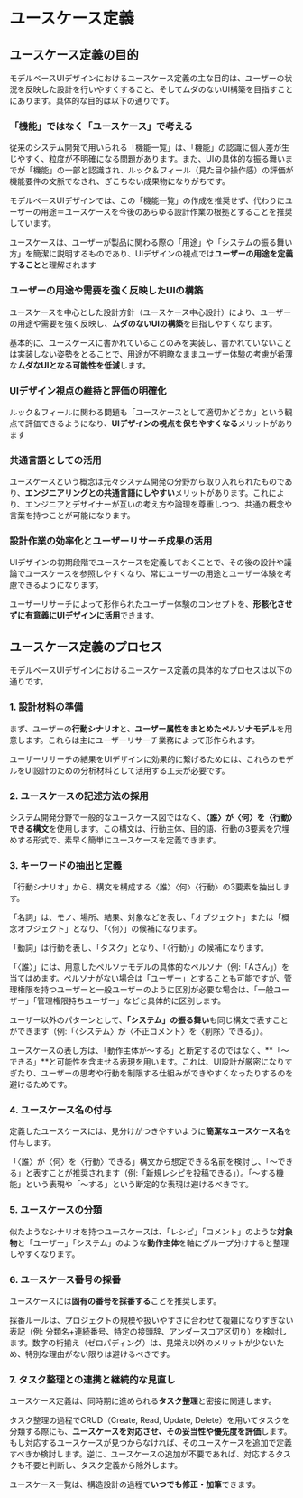 # ユースケース定義

## ユースケース定義の目的

モデルベースUIデザインにおけるユースケース定義の主な目的は、ユーザーの状況を反映した設計を行いやすくすること、そしてムダのないUI構築を目指すことにあります。具体的な目的は以下の通りです。

### 「機能」ではなく「ユースケース」で考える

従来のシステム開発で用いられる「機能一覧」は、「機能」の認識に個人差が生じやすく、粒度が不明確になる問題があります。また、UIの具体的な振る舞いまでが「機能」の一部と認識され、ルック＆フィール（見た目や操作感）の評価が機能要件の文脈でなされ、ぎこちない成果物になりがちです。

モデルベースUIデザインでは、この「機能一覧」の作成を推奨せず、代わりにユーザーの用途＝ユースケースを今後のあらゆる設計作業の根拠とすることを推奨しています。

ユースケースは、ユーザーが製品に関わる際の「用途」や「システムの振る舞い方」を簡潔に説明するものであり、UIデザインの視点では**ユーザーの用途を定義すること**と理解されます

### ユーザーの用途や需要を強く反映したUIの構築

ユースケースを中心とした設計方針（ユースケース中心設計）により、ユーザーの用途や需要を強く反映し、**ムダのないUIの構築**を目指しやすくなります。

基本的に、ユースケースに書かれていることのみを実装し、書かれていないことは実装しない姿勢をとることで、用途が不明瞭なままユーザー体験の考慮が希薄な**ムダなUIとなる可能性を低減**します。

### UIデザイン視点の維持と評価の明確化

ルック＆フィールに関わる問題も「ユースケースとして適切かどうか」という観点で評価できるようになり、**UIデザインの視点を保ちやすくなる**メリットがあります

### 共通言語としての活用

ユースケースという概念は元々システム開発の分野から取り入れられたものであり、**エンジニアリングとの共通言語にしやすい**メリットがあります。これにより、エンジニアとデザイナーが互いの考え方や論理を尊重しつつ、共通の概念や言葉を持つことが可能になります。

### 設計作業の効率化とユーザーリサーチ成果の活用

UIデザインの初期段階でユースケースを定義しておくことで、その後の設計や議論でユースケースを参照しやすくなり、常にユーザーの用途とユーザー体験を考慮できるようになります。

ユーザーリサーチによって形作られたユーザー体験のコンセプトを、**形骸化させずに有意義にUIデザインに活用**できます。

## ユースケース定義のプロセス

モデルベースUIデザインにおけるユースケース定義の具体的なプロセスは以下の通りです。

### 1. 設計材料の準備

まず、ユーザーの**行動シナリオ**と、**ユーザー属性をまとめたペルソナモデル**を用意します。これらは主にユーザーリサーチ業務によって形作られます。

ユーザーリサーチの結果をUIデザインに効果的に繋げるためには、これらのモデルをUI設計のための分析材料として活用する工夫が必要です。

### 2. ユースケースの記述方法の採用

システム開発分野で一般的なユースケース図ではなく、**〈誰〉が〈何〉を〈行動〉できる構文**を使用します。この構文は、行動主体、目的語、行動の3要素を穴埋めする形式で、素早く簡単にユースケースを定義できます。

### 3. キーワードの抽出と定義

「行動シナリオ」から、構文を構成する〈誰〉〈何〉〈行動〉の3要素を抽出します。

「名詞」は、モノ、場所、結果、対象などを表し、「オブジェクト」または「概念オブジェクト」となり、「〈何〉」の候補になります。

「動詞」は行動を表し、「タスク」となり、「〈行動〉」の候補になります。

「〈誰〉」には、用意したペルソナモデルの具体的なペルソナ（例:「Aさん」）を当てはめます。ペルソナがない場合は「ユーザー」とすることも可能ですが、管理権限を持つユーザーと一般ユーザーのように区別が必要な場合は、「一般ユーザー」「管理権限持ちユーザー」などと具体的に区別します。

ユーザー以外のパターンとして、**「システム」の振る舞い**も同じ構文で表すことができます（例:「〈システム〉が〈不正コメント〉を〈削除〉できる」）。

ユースケースの表し方は、「動作主体が〜する」と断定するのではなく、**「〜できる」**と可能性を含ませる表現を用います。これは、UI設計が厳密になりすぎたり、ユーザーの思考や行動を制限する仕組みができやすくなったりするのを避けるためです。

### 4. ユースケース名の付与

 定義したユースケースには、見分けがつきやすいように**簡潔なユースケース名**を付与します。

 「〈誰〉が〈何〉を〈行動〉できる」構文から想定できる名前を検討し、「〜できる」と表すことが推奨されます（例:「新規レシピを投稿できる」）。「〜する機能」という表現や「〜する」という断定的な表現は避けるべきです。

### 5. ユースケースの分類

似たようなシナリオを持つユースケースは、「レシピ」「コメント」のような**対象物**と「ユーザー」「システム」のような**動作主体**を軸にグループ分けすると整理しやすくなります。

### 6. ユースケース番号の採番

ユースケースには**固有の番号を採番する**ことを推奨します。

採番ルールは、プロジェクトの規模や扱いやすさに合わせて複雑になりすぎない表記（例: 分類名+連続番号、特定の接頭辞、アンダースコア区切り）を検討します。数字の桁揃え（ゼロパディング）は、見栄え以外のメリットが少ないため、特別な理由がない限りは避けるべきです。

### 7. タスク整理との連携と継続的な見直し

ユースケース定義は、同時期に進められる**タスク整理**と密接に関連します。

タスク整理の過程でCRUD（Create, Read, Update, Delete）を用いてタスクを分類する際にも、**ユースケースを対応させ、その妥当性や優先度を評価**します。 もし対応するユースケースが見つからなければ、そのユースケースを追加で定義すべきか検討します。逆に、ユースケースの追加が不要であれば、対応するタスクも不要と判断し、タスク定義から除外します。

ユースケース一覧は、構造設計の過程で**いつでも修正・加筆**できます。
